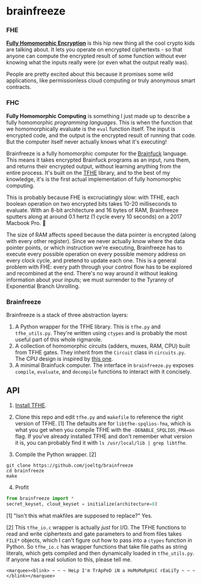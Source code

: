 # brainfreeze

### FHE
**[Fully Homomorphic Encryption](https://en.wikipedia.org/wiki/Homomorphic_encryption)** is this hip new thing all the cool crypto kids are talking about.
It lets you operate on encrypted ciphertexts - so that anyone can compute the encrypted result of some function without ever knowing what the inputs really were (or even what the output really was). 

People are pretty excited about this because it promises some wild applications, like permissionless cloud computing or truly anonymous smart contracts.

### FHC
**Fully Homomorphic Computing** is something I just made up to describe a fully homomorphic *programming languages*. 
This is when the function that we homomorphically evaluate is the `eval` function itself. 
The input is encrypted code, and the output is the encrypted result of running that code.
But the computer itself never actually knows what it's executing!

Brainfreeze is a fully homomorphic computer for the [Brainfuck](https://en.wikipedia.org/wiki/Brainfuck) language. 
This means it takes encrypted Brainfuck programs as an input, runs them, and returns their encrypted output, without learning anything from the entire process.
It's built on the [TFHE](https://tfhe.github.io/tfhe/) library, and to the best of my knowledge, it's is the first actual implementation of fully homomorphic computing.

This is probably because FHE is excruciatingly slow: with TFHE, each boolean operation on two encrypted bits takes 10-20 milliseconds to evaluate. 
With an 8-bit architecture and 16 bytes of RAM, Brainfreeze sputters along at around 0.1 hertz (1 cycle every 10 seconds) on a 2017 Macbook Pro. 😬

The size of RAM affects speed because the data pointer is encrypted (along with every other register). 
Since we never actually know where the data pointer points, or which instruction we're executing, Brainfreeze has to execute every possible operation on every possible memory address on every clock cycle, and pretend to update each one.
This is a general problem with FHE: every path through your control flow has to be explored and recombined at the end.
There's no way around it without leaking information about your inputs; we must surrender to the Tyranny of Exponential Branch Unrolling.

### Brainfreeze

Brainfreeze is a stack of three abstraction layers:

1. A Python wrapper for the TFHE library. This is `tfhe.py` and `tfhe_utils.py`. They're written using `ctypes` and is probably the most useful part of this whole rigmarole.
2. A collection of homomorphic circuits (adders, muxes, RAM, CPU) built from TFHE gates. They inherit from the `Circuit` class in `circuits.py`. The CPU design is inspired by [this one](https://github.com/briandef/bf16).
3. A minimal Brainfuck computer. The interface in `brainfreeze.py` exposes `compile`, `evaluate`, and `decompile` functions to interact with it concisely.

## API

1. [Install TFHE](https://tfhe.github.io/tfhe/installation.html).

2. Clone this repo and edit `tfhe.py` and `makefile` to reference the right version of TFHE. [1] The defaults are for `libtfhe-spqlios-fma`, which is what you get when you compile TFHE with the `-DENABLE_SPQLIOS_FMA=on` flag. If you've already installed TFHE and don't remember what version it is, you can probably find it with `ls /usr/local/lib | grep libtfhe`.

3. Compile the Python wrapper. [2]
```shell
git clone https://github.com/joeltg/brainfreeze
cd brainfreeze
make
```

4. Profit
```python
from brainfreeze import *
secret_keyset, cloud_keyset = initialize(architecture=8)
```

[1] "Isn't this what makfiles are supposed to replace?" Yes.

[2] This `tfhe_io.c` wrapper is actually *just* for I/O. The TFHE functions to read and write ciphertexts and gate parameters to and from files takes `FILE*` objects, which I can't figure out how to pass into a `ctypes` function in Python. So `tfhe_io.c` has wrapper functions that take file paths as string literals, which gets compiled and then dynamically loaded in `tfhe_utils.py`. If anyone has a real solution to this, please tell me.

`<marquee><blink> ~ ~ ~ HeLp I'm TrApPeD iN a HoMoMoRpHiC rEaLiTy ~ ~ ~ </blink></marquee>`
